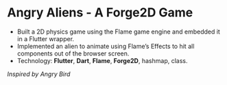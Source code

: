 # Angry Aliens - A Forge2D Game

- Built a 2D physics game using the Flame game engine and embedded it in a Flutter wrapper.
- Implemented an alien to animate using Flame’s Effects to hit all components out of the browser screen.
- Technology: **Flutter**, **Dart**, **Flame**, **Forge2D**, hashmap, class.

*Inspired by Angry Bird*